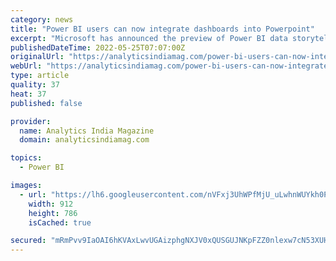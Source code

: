 ```yaml
---
category: news
title: "Power BI users can now integrate dashboards into Powerpoint"
excerpt: "Microsoft has announced the preview of Power BI data storytelling in PowerPoint. With the Power BI service (app.powerbi.com), you can publish your report to Microsoft PowerPoint and easily create a slide deck based on your Power BI report."
publishedDateTime: 2022-05-25T07:07:00Z
originalUrl: "https://analyticsindiamag.com/power-bi-users-can-now-integrate-dashboards-into-powerpoint/"
webUrl: "https://analyticsindiamag.com/power-bi-users-can-now-integrate-dashboards-into-powerpoint/"
type: article
quality: 37
heat: 37
published: false

provider:
  name: Analytics India Magazine
  domain: analyticsindiamag.com

topics:
  - Power BI

images:
  - url: "https://lh6.googleusercontent.com/nVFxj3UhWPfMjU_uLwhnWUYkh0PgtMh-d1wApolv6JmRq9tSQWmzhsZvA7L0v8Pbr9OTeJ5MvKtfH-c_LwjVXky2DkJoHLuf3q1cFYSWMo_ytOo8N5Wje-6VEOmh3dJAv9DGtLm89E9ncTelTg"
    width: 912
    height: 786
    isCached: true

secured: "mRmPvv9IaOAI6hKVAxLwvUGAizphgNXJV0xQUSGUJNKpFZZ0nlexw7cN53XUHOM7KmEUPK1BDXuBU9kAhn12Qq8l7rmKI+0NiiYKc+WNKgLS5yvq+jIEIGFKDP320WNBU8zPBN4ZzAWlqslfhJJXo2v+TNYHFclKXH55gdWSKr+iZAdF6aunxWDP7jt+bcSSpCFYZXhD2O62Yl4ezS8VVh7Q75PBEXQJs9LFP+1pEmWtE9lLINYN9qdthy2uuNm4wt+LlINGE+y/AsQS23DCUkTxmnT/Rk9/ggit8YfcFZQP4J1j0vPOaKjqBDVDryCKvPjTDmqENejTBxswNOncd15y6ELEtLtVpdyhDhuMfqs=;61xMU+raWi7lFl04YZ4rOw=="
---
```


